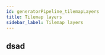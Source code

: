```yaml
---
id: generatorPipeline_tilemapLayers
title: Tilemap layers
sidebar_label: Tilemap layers
---
```


## dsad